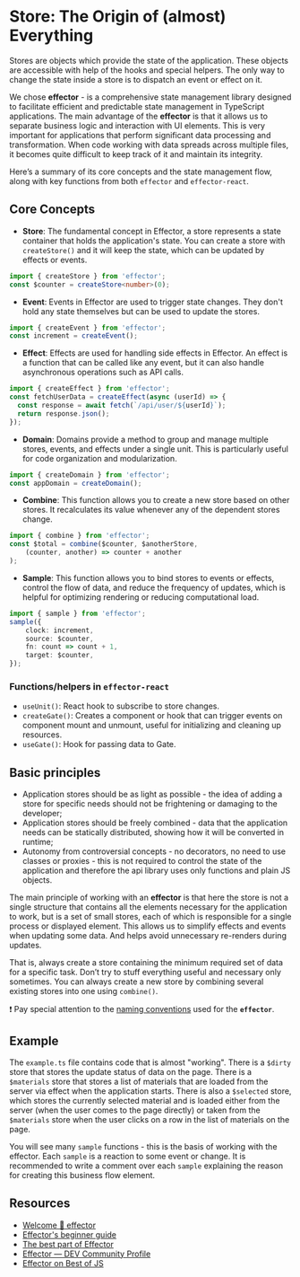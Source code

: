 # Store: The Origin of (almost) Everything

Stores are objects which provide the state of the application. These objects are accessible with help of the hooks and special helpers. The only way to change the state inside a store is to dispatch an event or effect on it.

We chose **effector** - is a comprehensive state management library designed to facilitate efficient and predictable state management in TypeScript applications.
The main advantage of the **effector** is that it allows us to separate business logic and interaction with UI elements. This is very important for applications that perform significant data processing and transformation. When code working with data spreads across multiple files, it becomes quite difficult to keep track of it and maintain its integrity.

Here’s a summary of its core concepts and the state management flow, along with key functions from both `effector` and `effector-react`.

## Core Concepts

- **Store**: The fundamental concept in Effector, a store represents a state container that holds the application's state. You can create a store with `createStore()` and it will keep the state, which can be updated by effects or events.

```ts
import { createStore } from 'effector'; 
const $counter = createStore<number>(0);
```

- **Event**: Events in Effector are used to trigger state changes. They don't hold any state themselves but can be used to update the stores.

```ts
import { createEvent } from 'effector'; 
const increment = createEvent();
```

- **Effect**: Effects are used for handling side effects in Effector. An effect is a function that can be called like any event, but it can also handle asynchronous operations such as API calls.

```ts
import { createEffect } from 'effector'; 
const fetchUserData = createEffect(async (userId) => { 
  const response = await fetch(`/api/user/${userId}`); 
  return response.json(); 
});
```

- **Domain**: Domains provide a method to group and manage multiple stores, events, and effects under a single unit. This is particularly useful for code organization and modularization.

```ts
import { createDomain } from 'effector'; 
const appDomain = createDomain();
```

- **Combine**: This function allows you to create a new store based on other stores. It recalculates its value whenever any of the dependent stores change.

```ts
import { combine } from 'effector'; 
const $total = combine($counter, $anotherStore, 
    (counter, another) => counter + another
);
```

- **Sample**: This function allows you to bind stores to events or effects, control the flow of data, and reduce the frequency of updates, which is helpful for optimizing rendering or reducing computational load.

```ts
import { sample } from 'effector'; 
sample({ 
    clock: increment,
    source: $counter,
    fn: count => count + 1,
    target: $counter,
});
```

### Functions/helpers in `effector-react`

- `useUnit()`: React hook to subscribe to store changes.
- `createGate()`: Creates a component or hook that can trigger events on component mount and unmount, useful for initializing and cleaning up resources.
- `useGate()`: Hook for passing data to Gate.

## Basic principles

- Application stores should be as light as possible - the idea of adding a store for specific needs should not be frightening or damaging to the developer;
- Application stores should be freely combined - data that the application needs can be statically distributed, showing how it will be converted in runtime;
- Autonomy from controversial concepts - no decorators, no need to use classes or proxies - this is not required to control the state of the application and therefore the api library uses only functions and plain JS objects.

 The main principle of working with an **effector** is that here the store is not a single structure that contains all the elements necessary for the application to work, but is a set of small stores, each of which is responsible for a single process or displayed element. This allows us to simplify effects and events when updating some data. And helps avoid unnecessary re-renders during updates.

That is, always create a store containing the minimum required set of data for a specific task. Don’t try to stuff everything useful and necessary only sometimes. You can always create a new store by combining several existing stores into one using `combine()`.

&#x2757; Pay special attention to the [naming conventions](https://effector.dev/docs/conventions/naming) used for the **`effector`**.

## Example

The `example.ts` file contains code that is almost "working".
There is a `$dirty` store that stores the update status of data on the page.
There is a `$materials` store that stores a list of materials that are loaded from the server via effect when the application starts.
There is also a `$selected` store, which stores the currently selected material and is loaded either from the server (when the user comes to the page directly) or taken from the `$materials` store when the user clicks on a row in the list of materials on the page.

You will see many `sample` functions - this is the basis of working with the effector.
Each `sample` is a reaction to some event or change.
It is recommended to write a comment over each `sample` explaining the reason for creating this business flow element.

## Resources

- [Welcome 🚀 effector](https://effector.dev/)
- [Effector's beginner guide](https://dev.to/effector/effector-s-beginner-guide-3jl4)
- [The best part of Effector](https://dev.to/effector/the-best-part-of-effector-4c27)
- [Effector — DEV Community Profile](https://dev.to/effector)
- [Effector on Best of JS](https://bestofjs.org/projects/effector)
